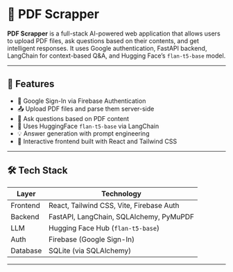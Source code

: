 # 📄 PDF Scrapper

**PDF Scrapper** is a full-stack AI-powered web application that allows users to upload PDF files, ask questions based on their contents, and get intelligent responses. It uses Google authentication, FastAPI backend, LangChain for context-based Q&A, and Hugging Face’s `flan-t5-base` model.

---

## 🧠 Features

- 🔐 Google Sign-In via Firebase Authentication
- 📤 Upload PDF files and parse them server-side
- 🤖 Ask questions based on PDF content
- 🧩 Uses HuggingFace `flan-t5-base` via LangChain
- 💡 Answer generation with prompt engineering
- 🎨 Interactive frontend built with React and Tailwind CSS

---

## 🛠️ Tech Stack

| Layer     | Technology                               |
|-----------|-------------------------------------------|
| Frontend  | React, Tailwind CSS, Vite, Firebase Auth  |
| Backend   | FastAPI, LangChain, SQLAlchemy, PyMuPDF   |
| LLM       | Hugging Face Hub (`flan-t5-base`)         |
| Auth      | Firebase (Google Sign-In)                 |
| Database  | SQLite (via SQLAlchemy)                   |

---